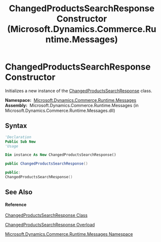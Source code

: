 ﻿---
title: ChangedProductsSearchResponse Constructor  (Microsoft.Dynamics.Commerce.Runtime.Messages)
TOCTitle: ChangedProductsSearchResponse Constructor
ms:assetid: M:Microsoft.Dynamics.Commerce.Runtime.Messages.ChangedProductsSearchResponse.#ctor
ms:mtpsurl: https://technet.microsoft.com/en-us/library/microsoft.dynamics.commerce.runtime.messages.changedproductssearchresponse.changedproductssearchresponse(v=AX.60)
ms:contentKeyID: 62210406
ms.date: 05/18/2015
mtps_version: v=AX.60
dev_langs:
- vb
- csharp
- c++
---

# ChangedProductsSearchResponse Constructor

Initializes a new instance of the [ChangedProductsSearchResponse](changedproductssearchresponse-class-microsoft-dynamics-commerce-runtime-messages.md) class.

**Namespace:**  [Microsoft.Dynamics.Commerce.Runtime.Messages](microsoft-dynamics-commerce-runtime-messages-namespace.md)  
**Assembly:**  Microsoft.Dynamics.Commerce.Runtime.Messages (in Microsoft.Dynamics.Commerce.Runtime.Messages.dll)

## Syntax

``` vb
'Declaration
Public Sub New
'Usage

Dim instance As New ChangedProductsSearchResponse()
```

``` csharp
public ChangedProductsSearchResponse()
```

``` c++
public:
ChangedProductsSearchResponse()
```

## See Also

#### Reference

[ChangedProductsSearchResponse Class](changedproductssearchresponse-class-microsoft-dynamics-commerce-runtime-messages.md)

[ChangedProductsSearchResponse Overload](changedproductssearchresponse-constructor-microsoft-dynamics-commerce-runtime-messages.md)

[Microsoft.Dynamics.Commerce.Runtime.Messages Namespace](microsoft-dynamics-commerce-runtime-messages-namespace.md)

